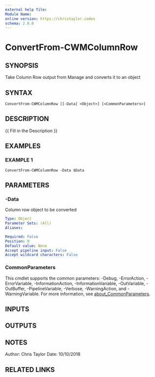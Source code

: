 ```yaml
---
external help file:
Module Name:
online version: https://christaylor.codes
schema: 2.0.0
---
```


# ConvertFrom-CWMColumnRow

## SYNOPSIS
Take Column Row output from Manage and converts it to an object

## SYNTAX

```
ConvertFrom-CWMColumnRow [[-Data] <Object>] [<CommonParameters>]
```

## DESCRIPTION
{{ Fill in the Description }}

## EXAMPLES

### EXAMPLE 1
```
ConvertFrom-CWMColumnRow -Data $Data
```

## PARAMETERS

### -Data
Column row object to be converted

```yaml
Type: Object
Parameter Sets: (All)
Aliases:

Required: False
Position: 0
Default value: None
Accept pipeline input: False
Accept wildcard characters: False
```

### CommonParameters
This cmdlet supports the common parameters: -Debug, -ErrorAction, -ErrorVariable, -InformationAction, -InformationVariable, -OutVariable, -OutBuffer, -PipelineVariable, -Verbose, -WarningAction, and -WarningVariable. For more information, see [about_CommonParameters](http://go.microsoft.com/fwlink/?LinkID=113216).

## INPUTS

## OUTPUTS

## NOTES
Author: Chris Taylor Date: 10/10/2018

## RELATED LINKS
